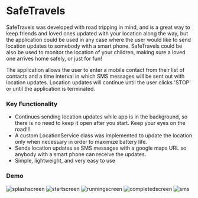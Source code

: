 # SafeTravels
SafeTravels was developed with road tripping in mind, and is a great way to keep friends and loved ones updated with your location along the way, but the application could be used in any case where the user would like to send location updates to somebody with a smart phone. SafeTravels could be also be used to monitor the location of your children, making sure a loved one arrives home safely, or just for fun!

The application allows the user to enter a mobile contact from their list of contacts and a time interval in which SMS messages will be sent out with location updates. Location updates will continue until the user clicks 'STOP' or until the application is terminated.

### Key Functionality
*  Continues sending location updates while app is in the background, so there is no need to keep it open after you start. Keep your eyes on the road!!!
*  A custom LocationService class was implemented to update the location only when necessary in order to maximize battery life.
*  Sends location updates as SMS messages with a google maps URL so anybody with a smart phone can receive the updates.
*  Simple, lightweight, and very easy to use

### Demo
![splashscreen](https://user-images.githubusercontent.com/14061153/27511861-f5a46288-58e3-11e7-8bb4-5baecd05bdb6.png)
![startscreen](https://user-images.githubusercontent.com/14061153/27999516-ee1f2d54-64d2-11e7-9ca4-cf6597b4ddd1.png)
![runningscreen](https://user-images.githubusercontent.com/14061153/27999532-17a62790-64d3-11e7-95bb-3a5923537ea9.png)
![completedscreen](https://user-images.githubusercontent.com/14061153/27999534-1e23bd80-64d3-11e7-85d3-e07e20af4e5d.png)
![sms](https://user-images.githubusercontent.com/14061153/27999537-25eb6cca-64d3-11e7-85d1-740aecbe29b9.png)
